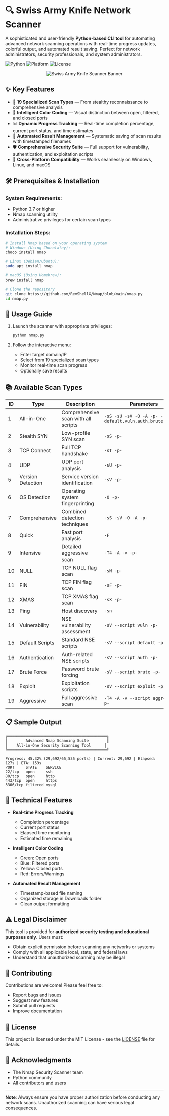 # 🔍 Swiss Army Knife Network Scanner

A sophisticated and user-friendly **Python-based CLI tool** for automating advanced network scanning operations with real-time progress updates, colorful output, and automated result saving. Perfect for network administrators, security professionals, and system administrators.

![Python](https://img.shields.io/badge/Python-3.7%2B-blue.svg) ![Platform](https://img.shields.io/badge/Platform-Linux%20%7C%20macOS%20%7C%20Windows-lightgrey.svg) ![License](https://img.shields.io/badge/License-MIT-green.svg)

<div align="center">
  <img src="banner.png" alt="Swiss Army Knife Scanner Banner">
</div>

## ✨ Key Features

- 🎯 **19 Specialized Scan Types** — From stealthy reconnaissance to comprehensive analysis
- 🎨 **Intelligent Color Coding** — Visual distinction between open, filtered, and closed ports
- 📊 **Dynamic Progress Tracking** — Real-time completion percentage, current port status, and time estimates
- 💾 **Automated Result Management** — Systematic saving of scan results with timestamped filenames
- 🛡️ **Comprehensive Security Suite** — Full support for vulnerability, authentication, and exploitation scripts
- 🔄 **Cross-Platform Compatibility** — Works seamlessly on Windows, Linux, and macOS

## 🛠️ Prerequisites & Installation

### System Requirements:
- Python 3.7 or higher
- Nmap scanning utility
- Administrative privileges for certain scan types

### Installation Steps:

```bash
# Install Nmap based on your operating system
# Windows (Using Chocolatey):
choco install nmap

# Linux (Debian/Ubuntu):
sudo apt install nmap

# macOS (Using Homebrew):
brew install nmap

# Clone the repository
git clone https://github.com/RevShellX/Nmap/blob/main/nmap.py
cd nmap.py
```

## 🚀 Usage Guide

1. Launch the scanner with appropriate privileges:
   ```bash
   python nmap.py
   ```

2. Follow the interactive menu:
   - Enter target domain/IP
   - Select from 19 specialized scan types
   - Monitor real-time scan progress
   - Optionally save results

## 📚 Available Scan Types

| ID | Type | Description | Parameters |
|----|------|-------------|------------|
| 1 | All-in-One | Comprehensive scan with all scripts | `-sS -sU -sV -O -A -p- --script default,vuln,auth,brute,exploit` |
| 2 | Stealth SYN | Low-profile SYN scan | `-sS -p-` |
| 3 | TCP Connect | Full TCP handshake | `-sT -p-` |
| 4 | UDP | UDP port analysis | `-sU -p-` |
| 5 | Version Detection | Service version identification | `-sV -p-` |
| 6 | OS Detection | Operating system fingerprinting | `-O -p-` |
| 7 | Comprehensive | Combined detection techniques | `-sS -sV -O -A -p-` |
| 8 | Quick | Fast port analysis | `-F` |
| 9 | Intensive | Detailed aggressive scan | `-T4 -A -v -p-` |
| 10 | NULL | TCP NULL flag scan | `-sN -p-` |
| 11 | FIN | TCP FIN flag scan | `-sF -p-` |
| 12 | XMAS | TCP XMAS flag scan | `-sX -p-` |
| 13 | Ping | Host discovery | `-sn` |
| 14 | Vulnerability | NSE vulnerability assessment | `-sV --script vuln -p-` |
| 15 | Default Scripts | Standard NSE scripts | `-sV --script default -p-` |
| 16 | Authentication | Auth-related NSE scripts | `-sV --script auth -p-` |
| 17 | Brute Force | Password brute forcing | `-sV --script brute -p-` |
| 18 | Exploit | Exploitation scripts | `-sV --script exploit -p-` |
| 19 | Aggressive | Full aggressive scan | `-T4 -A -v --script aggressive -p-` |

## 📋 Sample Output

```plaintext
╔════════════════════════════════════════════╗
║        Advanced Nmap Scanning Suite        ║
║    All-in-One Security Scanning Tool      ║
╚════════════════════════════════════════════╝

Progress: 45.32% (29,692/65,535 ports) | Current: 29,692 | Elapsed: 127s | ETA: 153s
PORT     STATE    SERVICE
22/tcp   open     ssh
80/tcp   open     http
443/tcp  open     https
3306/tcp filtered mysql
```

## 🔧 Technical Features

- **Real-time Progress Tracking**
  - Completion percentage
  - Current port status
  - Elapsed time monitoring
  - Estimated time remaining

- **Intelligent Color Coding**
  - Green: Open ports
  - Blue: Filtered ports
  - Yellow: Closed ports
  - Red: Errors/Warnings

- **Automated Result Management**
  - Timestamp-based file naming
  - Organized storage in Downloads folder
  - Clean output formatting

## ⚠️ Legal Disclaimer

This tool is provided for **authorized security testing and educational purposes only**. Users must:
- Obtain explicit permission before scanning any networks or systems
- Comply with all applicable local, state, and federal laws
- Understand that unauthorized scanning may be illegal

## 🤝 Contributing

Contributions are welcome! Please feel free to:
- Report bugs and issues
- Suggest new features
- Submit pull requests
- Improve documentation

## 📄 License

This project is licensed under the MIT License - see the [LICENSE](LICENSE) file for details.

## 🙏 Acknowledgments

- The Nmap Security Scanner team
- Python community
- All contributors and users

---

**Note**: Always ensure you have proper authorization before conducting any network scans. Unauthorized scanning can have serious legal consequences.


